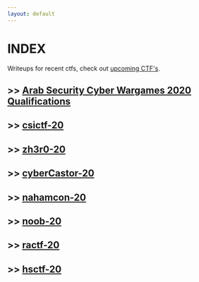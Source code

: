 ```yaml
---
layout: default
---
```


# INDEX

Writeups for recent ctfs,  check out [upcoming CTF's](https://ctftime.org/event/list/upcoming).

## >> [Arab Security Cyber Wargames 2020 Qualifications](./cyberwar/README)

## >> [csictf-20](./csictf-20/README)

## >> [zh3r0-20](./zh3r0-20/z)

## >> [cyberCastor-20](./cyberCastor-20/cybercastors)

## >> [nahamcon-20](./nahamcon-20/README)

## >> [noob-20](./noobctf-20/noob)

## >>  [ractf-20](./ractf-20/ractf)

## >> [hsctf-20](./hsctf-20/hsctf)